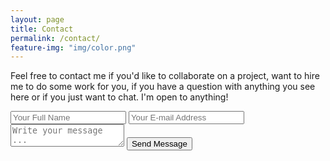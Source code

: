 ```yaml
---
layout: page
title: Contact
permalink: /contact/
feature-img: "img/color.png"
---
```


Feel free to contact me if you'd like to collaborate on a project, want to hire me to do some work for you, if you have a question with anything you see here or if you just want to chat. I'm open to anything!

<form action="https://getsimpleform.com/messages?form_api_token=654f24d1a4144687239cbf93833b0d52" method="post">
  <!-- the redirect_to is optional, the form will redirect to the referrer on submission -->
  <input type='hidden' name='redirect_to' value='http://minusthebear02.github.io/thank-you/' />
  <input type='text' name='name' placeholder='Your Full Name' />
  <input type='email' name='email' placeholder='Your E-mail Address' />
  <textarea name='message' placeholder='Write your message ...'></textarea>
  <input type='submit' value='Send Message' />
</form>